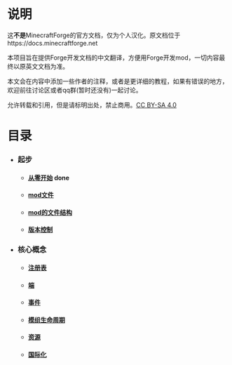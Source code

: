 说明
=============
这**不是**MinecraftForge的官方文档，仅为个人汉化。原文档位于https://docs.minecraftforge.net  

本项目旨在提供Forge开发文档的中文翻译，方便用Forge开发mod，一切内容最终以原英文文档为准。

本文会在内容中添加一些作者的注释，或者是更详细的教程，如果有错误的地方，欢迎前往讨论区或者qq群(暂时还没有)一起讨论。

允许转载和引用，但是请标明出处，禁止商用。[CC BY-SA 4.0](/LICENSE)
  
目录
============

* ### 起步
  * #### [从零开始](/docs/gettingstarted/index.md) done
  * #### [mod文件](/docs/gettingstarted/modfiles.md) 
  * #### [mod的文件结构](/docs/gettingstarted/structuring.md) 
  * #### [版本控制](/docs/gettingstarted/versioning.md) 
* ### 核心概念
  * #### [注册表](/docs/concepts/registries.md)
  * #### [端](/docs/concepts/sides.md)
  * #### [事件](/docs/concepts/events.md)
  * #### [模组生命周期](/docs/concepts/lifecycle.md)
  * #### [资源](/docs/concepts/resources.md)
  * #### [国际化](/docs/concepts/internationalization.md)
